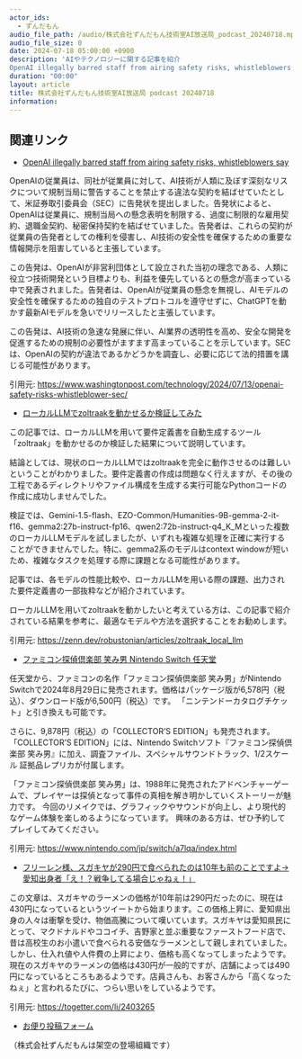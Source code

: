 ```yaml
---
actor_ids:
  - ずんだもん
audio_file_path: /audio/株式会社ずんだもん技術室AI放送局_podcast_20240718.mp3
audio_file_size: 0
date: 2024-07-18 05:00:00 +0900
description: 'AIやテクノロジーに関する記事を紹介  
OpenAI illegally barred staff from airing safety risks, whistleblowers say、ローカルLLMでzoltraakを動かせるか検証してみた、ファミコン探偵倶楽部 笑み男  Nintendo Switch  任天堂、フリーレン様、スガキヤが290円で食べられたのは10年も前のことですよ→愛知出身者「え！？戦争してる場合じゃねぇ！」'
duration: "00:00"
layout: article
title: 株式会社ずんだもん技術室AI放送局 podcast 20240718
information: 
---
```


## 関連リンク


- [OpenAI illegally barred staff from airing safety risks, whistleblowers say](https://www.washingtonpost.com/technology/2024/07/13/openai-safety-risks-whistleblower-sec/)  


OpenAIの従業員は、同社が従業員に対して、AI技術が人類に及ぼす深刻なリスクについて規制当局に警告することを禁止する違法な契約を結ばせていたとして、米証券取引委員会（SEC）に告発状を提出しました。告発状によると、OpenAIは従業員に、規制当局への懸念表明を制限する、過度に制限的な雇用契約、退職金契約、秘密保持契約を結ばせていました。告発者は、これらの契約が従業員の告発者としての権利を侵害し、AI技術の安全性を確保するための重要な情報開示を阻害していると主張しています。

この告発は、OpenAIが非営利団体として設立された当初の理念である、人類に役立つ技術開発という目標よりも、利益を優先しているとの懸念が高まっている中で発表されました。告発者は、OpenAIが従業員の懸念を無視し、AIモデルの安全性を確保するための独自のテストプロトコルを遵守せずに、ChatGPTを動かす最新AIモデルを急いでリリースしたと主張しています。

この告発は、AI技術の急速な発展に伴い、AI業界の透明性を高め、安全な開発を促進するための規制の必要性がますます高まっていることを示しています。SECは、OpenAIの契約が違法であるかどうかを調査し、必要に応じて法的措置を講じる可能性があります。 


引用元: https://www.washingtonpost.com/technology/2024/07/13/openai-safety-risks-whistleblower-sec/


- [ローカルLLMでzoltraakを動かせるか検証してみた](https://zenn.dev/robustonian/articles/zoltraak_local_llm)  


この記事では、ローカルLLMを用いて要件定義書を自動生成するツール「zoltraak」を動かせるのか検証した結果について説明しています。

結論としては、現状のローカルLLMではzoltraakを完全に動作させるのは難しいということがわかりました。要件定義書の作成は問題なく行えますが、その後の工程であるディレクトリやファイル構成を生成する実行可能なPythonコードの作成に成功しませんでした。

検証では、Gemini-1.5-flash、EZO-Common/Humanities-9B-gemma-2-it-f16、gemma2:27b-instruct-fp16、qwen2:72b-instruct-q4_K_Mといった複数のローカルLLMモデルを試しましたが、いずれも複雑な処理を正確に実行することができませんでした。特に、gemma2系のモデルはcontext windowが短いため、複雑なタスクを処理する際に課題となる可能性があります。

記事では、各モデルの性能比較や、ローカルLLMを用いる際の課題、出力された要件定義書の一部抜粋などが紹介されています。

ローカルLLMを用いてzoltraakを動かしたいと考えている方は、この記事で紹介されている結果を参考に、最適なモデルや方法を選択することをお勧めします。


引用元: https://zenn.dev/robustonian/articles/zoltraak_local_llm


- [ファミコン探偵倶楽部 笑み男  Nintendo Switch  任天堂](https://www.nintendo.com/jp/switch/a7lqa/index.html)  


任天堂から、ファミコンの名作「ファミコン探偵倶楽部 笑み男」がNintendo Switchで2024年8月29日に発売されます。価格はパッケージ版が6,578円（税込）、ダウンロード版が6,500円（税込）です。
「ニンテンドーカタログチケット」と引き換えも可能です。

さらに、9,878円（税込）の「COLLECTOR’S EDITION」も発売されます。
「COLLECTOR’S EDITION」には、Nintendo Switchソフト『ファミコン探偵倶楽部 笑み男』に加え、調査ファイル、スペシャルサウンドトラック、1/2スケール 証拠品レプリカが付属します。 

「ファミコン探偵倶楽部 笑み男」は、1988年に発売されたアドベンチャーゲームで、プレイヤーは探偵となって事件の真相を解き明かしていくストーリーが魅力です。
今回のリメイクでは、グラフィックやサウンドが向上し、より現代的なゲーム体験を楽しめるようになっています。
興味のある方は、ぜひ予約してプレイしてみてください。 


引用元: https://www.nintendo.com/jp/switch/a7lqa/index.html


- [フリーレン様、スガキヤが290円で食べられたのは10年も前のことですよ→愛知出身者「え！？戦争してる場合じゃねぇ！」](https://togetter.com/li/2403265)  


この文章は、スガキヤのラーメンの価格が10年前は290円だったのに、現在は430円になっているというツイートから始まります。この価格上昇に、愛知県出身の人々は衝撃を受け、物価高騰について嘆いています。スガキヤは愛知県民にとって、マクドナルドやココイチ、吉野家と並ぶ重要なファーストフード店で、昔は高校生のお小遣いで食べられる安価なラーメンとして親しまれていました。しかし、仕入れ値や人件費の上昇により、価格も高くなってしまったようです。現在のスガキヤのラーメンの価格は430円が一般的ですが、店舗によっては490円になっているところもあるようです。店員さんも、お客さんから「高くなったねぇ」と言われるたびに、つらい思いをしているようです。 


引用元: https://togetter.com/li/2403265



- [お便り投稿フォーム](https://forms.gle/ffg4JTfqdiqK62qf9)

（株式会社ずんだもんは架空の登場組織です）
